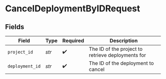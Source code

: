 # CancelDeploymentByIDRequest


## Fields

| Field                                             | Type                                              | Required                                          | Description                                       |
| ------------------------------------------------- | ------------------------------------------------- | ------------------------------------------------- | ------------------------------------------------- |
| `project_id`                                      | *str*                                             | :heavy_check_mark:                                | The ID of the project to retrieve deployments for |
| `deployment_id`                                   | *str*                                             | :heavy_check_mark:                                | The ID of the deployment to cancel                |